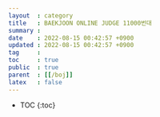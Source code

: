 ```yaml
---
layout  : category
title   : BAEKJOON ONLINE JUDGE 11000번대
summary : 
date    : 2022-08-15 00:42:57 +0900
updated : 2022-08-15 00:42:57 +0900
tag     : 
toc     : true
public  : true
parent  : [[/boj]]
latex   : false
---
```

* TOC
{:toc}
